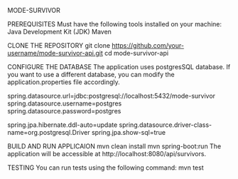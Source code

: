 MODE-SURVIVOR

PREREQUISITES
Must have the following tools installed on your machine:
Java Development Kit (JDK)
Maven

CLONE THE REPOSITORY
git clone https://github.com/your-username/mode-survivor-api.git
cd mode-survivor-api

CONFIGURE THE DATABASE
The application uses postgresSQL database. If you want to 
use a different database, you can modify the application.properties file 
accordingly.

spring.datasource.url=jdbc:postgresql://localhost:5432/mode-survivor
spring.datasource.username=postgres
spring.datasource.password=postgres

spring.jpa.hibernate.ddl-auto=update
spring.datasource.driver-class-name=org.postgresql.Driver
spring.jpa.show-sql=true

BUILD AND RUN APPLICAION
mvn clean install
mvn spring-boot:run
The application will be accessible at http://localhost:8080/api/survivors.

TESTING
You can run tests using the following command:
mvn test


